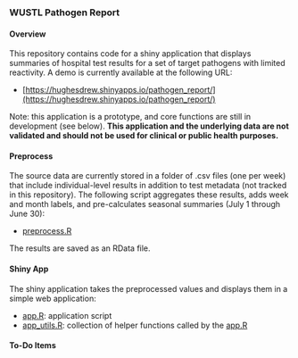 ### WUSTL Pathogen Report

#### Overview
This repository contains code for a shiny application that displays summaries of hospital test results for a set of target pathogens with limited reactivity. A demo is currently available at the following URL:

- [https://hughesdrew.shinyapps.io/pathogen_report/](https://hughesdrew.shinyapps.io/pathogen_report/)

Note: this application is a prototype, and core functions are still in development (see below). **This application and the underlying data are not validated and should not be used for clinical or public health purposes.**

#### Preprocess
The source data are currently stored in a folder of .csv files (one per week) that include individual-level results in addition to test metadata (not tracked in this repository). The following script aggregates these results, adds week and month labels, and pre-calculates seasonal summaries (July 1 through June 30):

- [preprocess.R](code/preprocess/preprocess.R)

The results are saved as an RData file.

#### Shiny App

The shiny application takes the preprocessed values and displays them in a simple web application:

- [app.R](code/app/app.R): application script
- [app_utils.R](code/app/app_utils.R): collection of helper functions called by the [app.R](code/app/app.R)

#### To-Do Items

